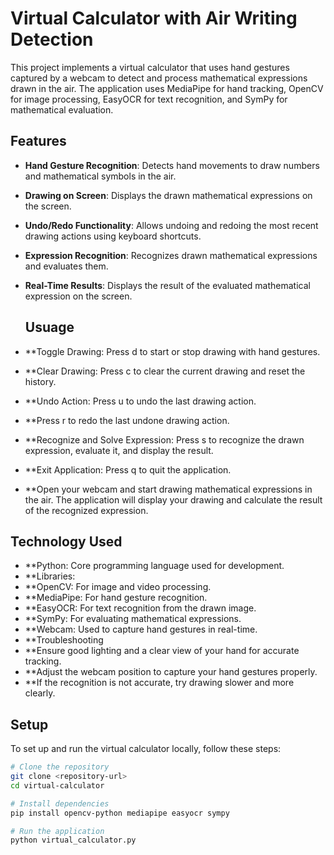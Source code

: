 # Virtual Calculator with Air Writing Detection

This project implements a virtual calculator that uses hand gestures captured by a webcam to detect and process mathematical expressions drawn in the air. The application uses MediaPipe for hand tracking, OpenCV for image processing, EasyOCR for text recognition, and SymPy for mathematical evaluation.

## Features

- **Hand Gesture Recognition**: Detects hand movements to draw numbers and mathematical symbols in the air.
- **Drawing on Screen**: Displays the drawn mathematical expressions on the screen.
- **Undo/Redo Functionality**: Allows undoing and redoing the most recent drawing actions using keyboard shortcuts.
- **Expression Recognition**: Recognizes drawn mathematical expressions and evaluates them.
- **Real-Time Results**: Displays the result of the evaluated mathematical expression on the screen.

  ## Usuage
  
- **Toggle Drawing: Press d to start or stop drawing with hand gestures.
- **Clear Drawing: Press c to clear the current drawing and reset the history.
- **Undo Action: Press u to undo the last drawing action.
- **Press r to redo the last undone drawing action.
- **Recognize and Solve Expression: Press s to recognize the drawn expression, evaluate it, and display the result.
- **Exit Application: Press q to quit the application.
- **Open your webcam and start drawing mathematical expressions in the air. The application will display your drawing and calculate the result of the recognized expression.

## Technology Used
  
- **Python: Core programming language used for development.
- **Libraries:
- **OpenCV: For image and video processing.
- **MediaPipe: For hand gesture recognition.
- **EasyOCR: For text recognition from the drawn image.
- **SymPy: For evaluating mathematical expressions.
- **Webcam: Used to capture hand gestures in real-time.
- **Troubleshooting
- **Ensure good lighting and a clear view of your hand for accurate tracking.
- **Adjust the webcam position to capture your hand gestures properly.
- **If the recognition is not accurate, try drawing slower and more clearly.


## Setup

To set up and run the virtual calculator locally, follow these steps:

```bash
# Clone the repository
git clone <repository-url>
cd virtual-calculator

# Install dependencies
pip install opencv-python mediapipe easyocr sympy

# Run the application
python virtual_calculator.py


